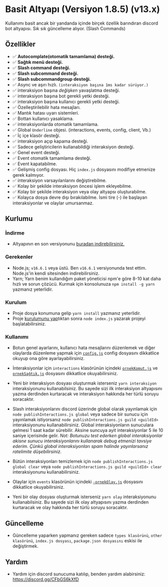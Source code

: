 # Basit Altyapı (Versiyon 1.8.5) (v13.x)

Kullanımı basit ancak bir yandanda içinde birçek özellik barındıran discord bot altyapısı. Sık sık güncelleme alıyor. (Slash Commands)
 
## Özellikler

- ✅ **Autocomplate(otomatik tamamlama) desteği.**
- ✅ **Sağtık menü desteği.**
- ✅ **Slash command desteği.**
- ✅ **Slash subcommand desteği.**
- ✅ **Slash subcommandgroup desteği.**
- ✅ Async ve aşırı hızlı. `(interaksiyon başına 1ms kadar sürüyor.)`
- ✅ interaksiyon başına _değişken_ yavaşlatma desteği.
- ✅ interaksiyon başına bot gerekli yetki desteği.
- ✅ interaksiyon başına kullanıcı gerekli yetki desteği.
- ✅ Özelleştirilebilir hata mesajları.
- ✅ Mantık hatası uyarı sistemleri.
- ✅ Bottan kullanıcı yasaklama.
- ✅ interaksiyonlarda otomatik tamamlama.
- ✅ Global `Underline` objesi. (interactions, events, config, client, Vb.)
- ✅ İç içe klasör desteği.
- ✅ interaksiyon açıp kapama desteği.
- ✅ Sadece geliştiricilerin kullanabildiği interaksiyon desteği.
- ✅ Genel event desteği.
- ✅ Event otomatik tamamlama desteği.
- ✅ Event kapatabilme.
- ✅ Gelişmiş config dosyası. Hiç `index.js` dosyasını modifiye etmenize gerek kalmıyor.
- ✅ interaksiyon varsayılanlarını değiştirebilme.
- ✅ Kolay bir şekilde interaksiyon öncesi işlem ekleyebilme.
- ✅ Kolay bir şekilde interaksiyon veya olay altyapsı oluşturabilme.
- ✅ Kolayca dosya devre dışı bırakılabilme. İsmi tire (-) ile başlayan interaksiyonlar ve olaylar umursanmaz.

## Kurlumu

### İndirme
- Altyapının en son versiyonunu [buradan indirebilirsiniz.](https://github.com/TheArmagan/basit-altyapi/releases/latest)

### Gerekenler
- Node.js; `v16.6.1` veya üstü. Ben `v16.6.1` versiyonunda test ettim. Node.js'in kendi sitesinden indirebilirsiniz.
- Yarn; Yarn benim kullandığım paket yöneticisi npm'e göre 8-10 kat daha hızlı ve sorun çözücü. Kurmak için konsolunuza `npm install -g yarn` yazmanız yeterlidir.

### Kurulum
- Proje dosya konumuna gelip `yarn install` yazmanız yeterlidir.
- Proje [kurulumunu yap](#kullanımı)tıktan sonra `node index.js` yazarak projeyi başlatabilirsiniz.

### Kullanımı
- Botun genel ayarlarını, kullanıcı hata mesajlarını düzenlemek ve diğer olaylarda düzenleme yapmak için [`config.js`](./config.js) config dosyasını dikkatlice okuyup ona göre ayarlayabilirsiniz.
- İnteraksiyonlar için `interactions` klasörünün içindeki [`ornekKomut.js`](./interactions/-ornekKomut.js) ve [`ornekSağtık.js`](./interactions/-ornekSağtık.js) dosyasını dikkatlice okuyabilirsiniz.
- Yeni bir interaksiyon dosyası oluşturmak isterseniz `yarn interaksiyon` interaksiyonunu kullanabilsiniz. Bu sayede sizi ilk interaksiyon altyapısını yazma derdinden kurtaracak ve interaksiyon hakkında her türlü soruyu soracaktır.

- Slash interaksiyonlarını discord üzerinde global olarak yayınlamak için `node publishInteractions.js global` veya sadece bir sunucu için yayınlamak istiyorsanız `node publishInteractions.js guild <guildId>` interaksiyonunu kullanabilirsiniz. Global interaksiyonların sunuculara gelmesi 1 saat kadar sürebilir. Aksine suncuya ayit interaksiyonlar 5 ile 10 saniye içerisinde gelir. *Not: Botunuzu test ederken global interaksiyonlar akisne sunucu interaksiyonlarını kullanarak debug etmenizi tavsiye ederim. Çünkü global interaksiyonları spam halinde yayınlarsanız ratelimite düşebilirsiniz.*
- Bütün interaksiyonları temizlemek için `node publishInteractions.js global clear` veya `node publishInteractions.js guild <guildId> clear` interaksiyonunu kullanabilirsiniz.


- Olaylar için `events` klasörünün içindeki [`-ornekOlay.js`](./events/-ornekOlay.js) dosyasını dikkatlice okuyabilirsiniz.
- Yeni bir olay dosyası oluşturmak isterseniz `yarn olay` interaksiyonunu kullanabilsiniz. Bu sayede sizi ilk olay altyapısını yazma derdinden kurtaracak ve olay hakkında her türlü soruyu soracaktır.

## Güncelleme

- Güncelleme yaparken yapmanız gereken sadece `types klasörünü`, `other klasörünü`, `index.js dosyası`, `package.json dosyasını` eskisi ile değiştirmek.

## Yardım

- Yardım için discord sunucuma katılıp, benden yardım alabirsiniz: https://discord.gg/CFbGS6kXfD
